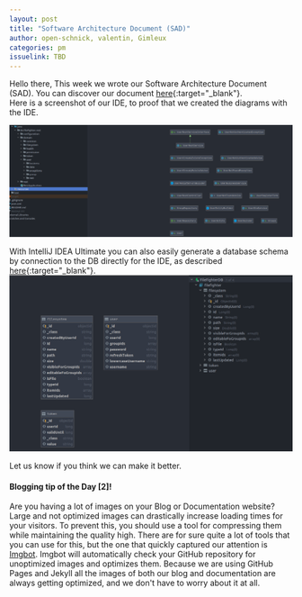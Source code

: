 ```yaml
---
layout: post
title: "Software Architecture Document (SAD)"
author: open-schnick, valentin, Gimleux
categories: pm
issuelink: TBD
---
```

Hello there,
This week we wrote our Software Architecture Document (SAD). You can discover our document [here](https://filefighter.github.io/wiki/arch){:target="_blank"}.  
Here is a screenshot of our IDE, to proof that we created the diagrams with the IDE.

<img src="/assets/images/blog-7/blog_7_class.png" alt="">

With IntelliJ IDEA Ultimate you can also easily generate a database schema by connection to the DB directly for the IDE, as described [here](https://www.jetbrains.com/help/idea/connecting-to-a-database.html){:target="_blank"}.
<img src="/assets/images/blog-7/blog_7_er.png" alt="">

Let us know if you think we can make it better.



#### Blogging tip of the Day [2]!
Are you having a lot of images on your Blog or Documentation website? Large and not optimized images can drastically increase loading times for your visitors.
To prevent this, you should use a tool for compressing them while maintaining the quality high. There are for sure quite a lot of tools that you can use for this, but the one that quickly captured our attention is [Imgbot](https://github.com/marketplace/imgbot). Imgbot will automatically check your GitHub repository for unoptimized images and optimizes them. Because we are using GitHub Pages and Jekyll all the images of both our blog and documentation are always getting optimized, and we don't have to worry about it at all.
